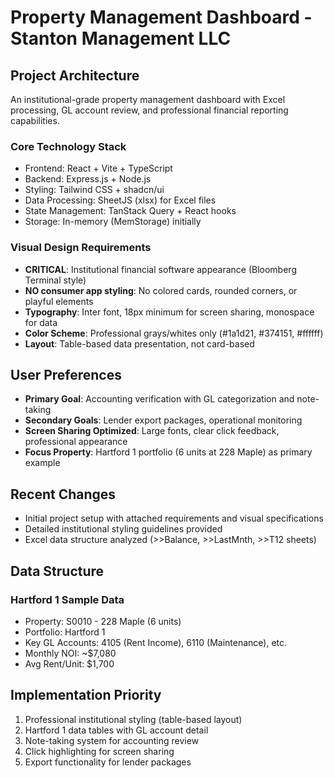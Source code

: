 # Property Management Dashboard - Stanton Management LLC

## Project Architecture
An institutional-grade property management dashboard with Excel processing, GL account review, and professional financial reporting capabilities.

### Core Technology Stack
- Frontend: React + Vite + TypeScript
- Backend: Express.js + Node.js  
- Styling: Tailwind CSS + shadcn/ui
- Data Processing: SheetJS (xlsx) for Excel files
- State Management: TanStack Query + React hooks
- Storage: In-memory (MemStorage) initially

### Visual Design Requirements
- **CRITICAL**: Institutional financial software appearance (Bloomberg Terminal style)
- **NO consumer app styling**: No colored cards, rounded corners, or playful elements
- **Typography**: Inter font, 18px minimum for screen sharing, monospace for data
- **Color Scheme**: Professional grays/whites only (#1a1d21, #374151, #ffffff)
- **Layout**: Table-based data presentation, not card-based

## User Preferences
- **Primary Goal**: Accounting verification with GL categorization and note-taking
- **Secondary Goals**: Lender export packages, operational monitoring
- **Screen Sharing Optimized**: Large fonts, clear click feedback, professional appearance
- **Focus Property**: Hartford 1 portfolio (6 units at 228 Maple) as primary example

## Recent Changes
- Initial project setup with attached requirements and visual specifications
- Detailed institutional styling guidelines provided
- Excel data structure analyzed (>>Balance, >>LastMnth, >>T12 sheets)

## Data Structure
### Hartford 1 Sample Data
- Property: S0010 - 228 Maple (6 units)
- Portfolio: Hartford 1
- Key GL Accounts: 4105 (Rent Income), 6110 (Maintenance), etc.
- Monthly NOI: ~$7,080
- Avg Rent/Unit: $1,700

## Implementation Priority
1. Professional institutional styling (table-based layout)
2. Hartford 1 data tables with GL account detail
3. Note-taking system for accounting review
4. Click highlighting for screen sharing
5. Export functionality for lender packages